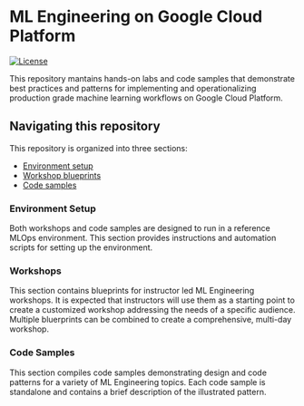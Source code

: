 # ML Engineering on Google Cloud Platform

[![License](https://img.shields.io/badge/License-Apache%202.0-blue.svg)](LICENSE)


This repository mantains hands-on labs and code samples that demonstrate best practices and patterns for implementing and operationalizing production grade machine learning workflows on Google Cloud Platform. 

## Navigating this repository
This repository is organized into three sections:
- [Environment setup](./environment-setup/README.md)
- [Workshop blueprints](./workshops/README.md)
- [Code samples](./examples/README.md)


### Environment Setup

Both workshops and code samples are designed to run in a reference MLOps environment. This section provides instructions and automation scripts for setting up the environment.

### Workshops
This section contains blueprints for instructor led ML Engineering workshops. It is expected that instructors will use them as a starting point to create a customized workshop addressing the needs of a specific audience. Multiple bluerprints can be combined to create a comprehensive, multi-day workshop. 

### Code Samples
This section compiles code samples demonstrating design and code patterns for a variety of ML Engineering topics. Each code sample is standalone and contains a brief description of the illustrated pattern. 



